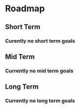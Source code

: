 # Roadmap


## Short Term

### Curently no short term goals


## Mid Term

### Currently no mid term goals


## Long Term

### Currently no long term goals
